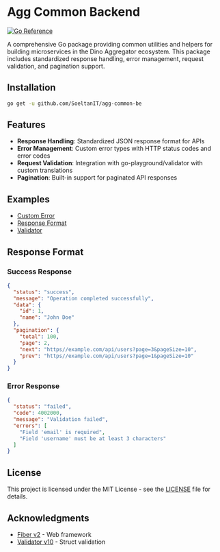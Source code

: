 # Agg Common Backend

[![Go Reference](https://pkg.go.dev/badge/github.com/SoeltanIT/agg-common-be.svg)](https://pkg.go.dev/github.com/SoeltanIT/agg-common-be)

A comprehensive Go package providing common utilities and helpers for building microservices in the Dino Aggregator ecosystem. This package includes standardized response handling, error management, request validation, and pagination support.

## Installation

```bash
go get -u github.com/SoeltanIT/agg-common-be
```

## Features

- **Response Handling**: Standardized JSON response format for APIs
- **Error Management**: Custom error types with HTTP status codes and error codes
- **Request Validation**: Integration with go-playground/validator with custom translations
- **Pagination**: Built-in support for paginated API responses

## Examples
- [Custom Error](https://github.com/SoeltanIT/agg-common-be/blob/main/_examples/custom-error/main.go)
- [Response Format](https://github.com/SoeltanIT/agg-common-be/blob/main/_examples/response/main.go)
- [Validator](https://github.com/SoeltanIT/agg-common-be/blob/main/_examples/validator/main.go)

## Response Format

### Success Response

```json
{
  "status": "success",
  "message": "Operation completed successfully",
  "data": {
    "id": 1,
    "name": "John Doe"
  },
  "pagination": {
    "total": 100,
    "page": 2,
    "next": "https//example.com/api/users?page=3&pageSize=10",
    "prev": "https//example.com/api/users?page=1&pageSize=10"
  }
}
```

### Error Response

```json
{
  "status": "failed",
  "code": 4002000,
  "message": "Validation failed",
  "errors": [
    "Field 'email' is required",
    "Field 'username' must be at least 3 characters"
  ]
}
```

## License

This project is licensed under the MIT License - see the [LICENSE](LICENSE) file for details.

## Acknowledgments

- [Fiber v2](https://gofiber.io/) - Web framework
- [Validator v10](https://github.com/go-playground/validator) - Struct validation
